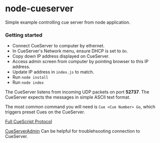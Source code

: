 # node-cueserver
Simple example controlling cue server from node application.


### Getting started
  - Connect CueServer to computer by ethernet. 
  - In CueServer's Network menu, ensure DHCP is set to `On`.
  - Copy down IP address displayed on CueServer. 
  - Access admin screen from computer by pointing browser to this IP address.
  - Update IP address in `index.js` to match.
  - Run `node install`
  - Run `node index`


The CueServer listens from incoming UDP packets on port **52737**. The CueServer expects the messages in simple ASCII text format.

The most common command you will need is `Cue <Cue Number> Go`, which triggers preset Cues on the CueServer.

[Full CueScript Protocol](http://docs.interactive-online.com/cs2/1.0/en/topic/cuescript-protocol)

[CueServerAdmin](http://interactive-online.com/component/rsfiles/files?folder=CueServer%2FSoftware%2FCueServer+Admin) Can be helpful for troublehsooting connection to CueServer.


